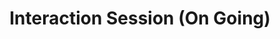 ---
title: Interaction Session (On Going)
description: interaction Session Every Saturday and Sunday
start-date: 2022-04-17 16:30:00
place: Robotics Club Workspace, CIT Kokrajhar
images:
  - path: "assets/img/gallery/interactionA.jpg"
    size: 1366x911
    caption: Interaction between members
  - path: "assets/img/gallery/interactionB.jpg"
    size: 1366x911
    caption: Interation between members
---
